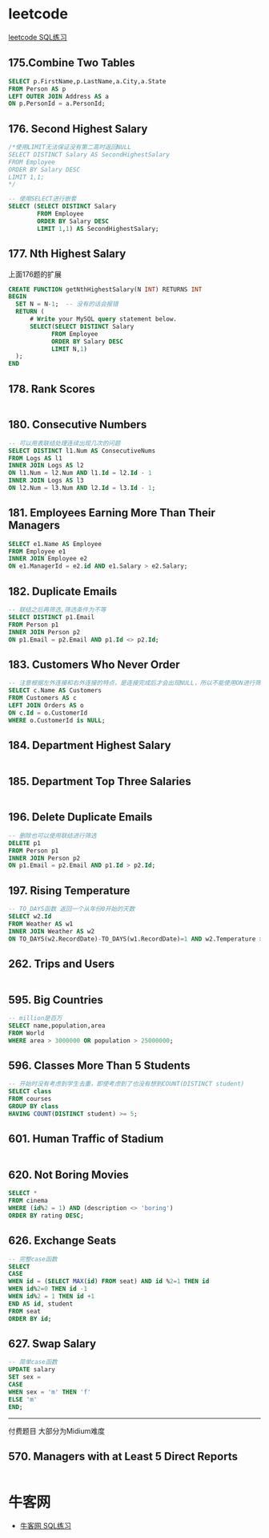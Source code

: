 
# leetcode

[leetcode SQL练习](https://leetcode.com/problemset/database/)

## 175.Combine Two Tables

```sql
SELECT p.FirstName,p.LastName,a.City,a.State
FROM Person AS p
LEFT OUTER JOIN Address AS a
ON p.PersonId = a.PersonId;
```

## 176. Second Highest Salary
```sql
/*使用LIMIT无法保证没有第二高时返回NULL
SELECT DISTINCT Salary AS SecondHighestSalary
FROM Employee
ORDER BY Salary DESC
LIMIT 1,1;
*/

-- 使用SELECT进行嵌套
SELECT (SELECT DISTINCT Salary
        FROM Employee
        ORDER BY Salary DESC
        LIMIT 1,1) AS SecondHighestSalary;
```

## 177. Nth Highest Salary
上面176题的扩展
```sql
CREATE FUNCTION getNthHighestSalary(N INT) RETURNS INT
BEGIN
  SET N = N-1;  -- 没有的话会报错
  RETURN (
      # Write your MySQL query statement below.
      SELECT(SELECT DISTINCT Salary
            FROM Employee
            ORDER BY Salary DESC
            LIMIT N,1)
  );
END
```
## 178. Rank Scores
```sql

```
## 180. Consecutive Numbers
```sql
-- 可以用表联结处理连续出现几次的问题
SELECT DISTINCT l1.Num AS ConsecutiveNums
FROM Logs AS l1
INNER JOIN Logs AS l2
ON l1.Num = l2.Num AND l1.Id = l2.Id - 1
INNER JOIN Logs AS l3
ON l2.Num = l3.Num AND l2.Id = l3.Id - 1; 
```
## 181. Employees Earning More Than Their Managers
```sql
SELECT e1.Name AS Employee
FROM Employee e1
INNER JOIN Employee e2
ON e1.ManagerId = e2.id AND e1.Salary > e2.Salary;
```
## 182. Duplicate Emails
```sql
-- 联结之后再筛选,筛选条件为不等
SELECT DISTINCT p1.Email
FROM Person p1
INNER JOIN Person p2
ON p1.Email = p2.Email AND p1.Id <> p2.Id;
```
## 183. Customers Who Never Order
```sql
-- 注意根据左外连接和右外连接的特点，是连接完成后才会出现NULL，所以不能使用ON进行筛选(和内联结不同，内联结是两个都可以)
SELECT c.Name AS Customers
FROM Customers AS c
LEFT JOIN Orders AS o 
ON c.Id = o.CustomerId
WHERE o.CustomerId is NULL;
```
## 184. Department Highest Salary
```sql
```
## 185. Department Top Three Salaries
```sql

```
## 196. Delete Duplicate Emails
```sql
-- 删除也可以使用联结进行筛选
DELETE p1
FROM Person p1
INNER JOIN Person p2
ON p1.Email = p2.Email AND p1.Id > p2.Id;
```
## 197. Rising Temperature
```sql
-- TO_DAYS函数 返回一个从年份0开始的天数
SELECT w2.Id
FROM Weather AS w1
INNER JOIN Weather AS w2
ON TO_DAYS(w2.RecordDate)-TO_DAYS(w1.RecordDate)=1 AND w2.Temperature > w1.Temperature;
```
## 262. Trips and Users
```sql

```
## 595. Big Countries
```sql
-- million是百万
SELECT name,population,area
FROM World
WHERE area > 3000000 OR population > 25000000;
```
## 596. Classes More Than 5 Students
```sql
-- 开始时没有考虑到学生去重，即使考虑到了也没有想到COUNT(DISTINCT student)
SELECT class
FROM courses
GROUP BY class
HAVING COUNT(DISTINCT student) >= 5;
```
##  601. Human Traffic of Stadium
```sql

```
## 620. Not Boring Movies
```sql
SELECT *
FROM cinema
WHERE (id%2 = 1) AND (description <> 'boring')
ORDER BY rating DESC;
```
## 626. Exchange Seats
```sql
-- 完整case函数
SELECT
CASE
WHEN id = (SELECT MAX(id) FROM seat) AND id %2=1 THEN id
WHEN id%2=0 THEN id -1
WHEN id%2 = 1 THEN id +1
END AS id, student
FROM seat
ORDER BY id;
```
## 627. Swap Salary
```sql
-- 简单case函数
UPDATE salary
SET sex = 
CASE
WHEN sex = 'm' THEN 'f'  
ELSE 'm'
END;
```
----
付费题目  大部分为Midium难度
## 570. Managers with at Least 5 Direct Reports
```sql

```


# 牛客网
- [牛客网 SQL练习](https://www.nowcoder.com/ta/sql)

## 
```sql
```
## 
```sql
```
## 
```sql
```
## 
```sql
```
## 
```sql
```
## 
```sql
```
## 
```sql
```
## 
```sql
```
## 
```sql
```
## 
```sql
```
## 
```sql
```
## 
```sql
```
## 
```sql
```